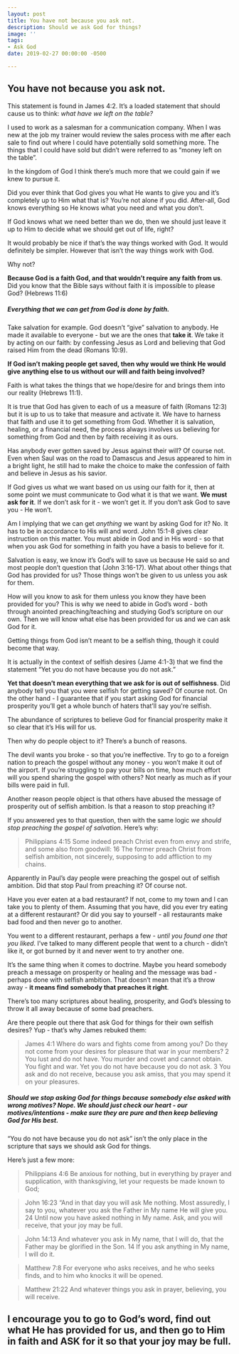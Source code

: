 ```yaml
---
layout: post
title: You have not because you ask not.
description: Should we ask God for things?
image: ''
tags:
- Ask God
date: 2019-02-27 00:00:00 -0500

---
```

## You have not because you ask not.

This statement is found in James 4:2. It’s a loaded statement that should cause us to think: _what have we left on the table?_

I used to work as a salesman for a communication company. When I was new at the job my trainer would review the sales process with me after each sale to find out where I could have potentially sold something more. The things that I could have sold but didn’t were referred to as “money left on the table”.

In the kingdom of God I think there’s much more that we could gain if we knew to pursue it.

Did you ever think that God gives you what He wants to give you and it’s completely up to Him what that is? You’re not alone if you did. After-all, God knows everything so He knows what you need and what you don’t.

If God knows what we need better than we do, then we should just leave it up to Him to decide what we should get out of life, right?

It would probably be nice if that’s the way things worked with God. It would definitely be simpler. However that isn’t the way things work with God.

Why not?

**Because God is a faith God, and that wouldn’t require any faith from us**. Did you know that the Bible says without faith it is impossible to please God? (Hebrews 11:6)

##### Everything that we can get from God is done by faith.

Take salvation for example. God doesn’t “give” salvation to anybody. He made it available to everyone - but we are the ones that **take it**. We take it by acting on our faith: by confessing Jesus as Lord and believing that God raised Him from the dead (Romans 10:9).

**If God isn’t making people get saved, then why would we think He would give anything else to us without our will and faith being involved?**

Faith is what takes the things that we hope/desire for and brings them into our reality (Hebrews 11:1).

It is true that God has given to each of us a measure of faith (Romans 12:3) but it is up to us to take that measure and activate it. We have to harness that faith and use it to get something from God. Whether it is salvation, healing, or a financial need, the process always involves us believing for something from God and then by faith receiving it as ours.

Has anybody ever gotten saved by Jesus against their will? Of course not. Even when Saul was on the road to Damascus and Jesus appeared to him in a bright light, he still had to make the choice to make the confession of faith and believe in Jesus as his savior.

If God gives us what we want based on us using our faith for it, then at some point we must communicate to God what it is that we want. **We must ask for it**. If we don’t ask for it - we won’t get it. If you don’t ask God to save you - He won’t.

Am I implying that we can get _anything_ we want by asking God for it? No. It has to be in accordance to His will and word. John 15:1-8 gives clear instruction on this matter. You must abide in God and in His word - so that when you ask God for something in faith you have a basis to believe for it.

Salvation is easy, we know it’s God’s will to save us because He said so and most people don’t question that (John 3:16-17). What about other things that God has provided for us? Those things won’t be given to us unless you ask for them.

How will you know to ask for them unless you know they have been provided for you? This is why we need to abide in God’s word - both through anointed preaching/teaching and studying God’s scripture on our own. Then we will know what else has been provided for us and we can ask God for it.

Getting things from God isn’t meant to be a selfish thing, though it could become that way.

It is actually in the context of selfish desires (Jame 4:1-3) that we find the statement “Yet you do not have because you do not ask.”

**Yet that doesn’t mean everything that we ask for is out of selfishness**. Did anybody tell you that you were selfish for getting saved? Of course not. On the other hand - I guarantee that if you start asking God for financial prosperity you’ll get a whole bunch of haters that’ll say you're selfish.

The abundance of scriptures to believe God for financial prosperity make it so clear that it’s His will for us.

Then why do people object to it? There’s a bunch of reasons.

The devil wants you broke - so that you’re ineffective. Try to go to a foreign nation to preach the gospel without any money - you won’t make it out of the airport. If you’re struggling to pay your bills on time, how much effort will you spend sharing the gospel with others? Not nearly as much as if your bills were paid in full.

Another reason people object is that others have abused the message of prosperity out of selfish ambition. Is that a reason to stop preaching it?

If you answered yes to that question, then with the same logic _we should stop preaching the gospel of salvation_. Here’s why:

> Philippians 4:15 Some indeed preach Christ even from envy and strife, and some also from goodwill: 16 The former preach Christ from selfish ambition, not sincerely, supposing to add affliction to my chains.

Apparently in Paul’s day people were preaching the gospel out of selfish ambition. Did that stop Paul from preaching it? Of course not.

Have you ever eaten at a bad restaurant? If not, come to my town and I can take you to plenty of them. Assuming that you have, did you ever try eating at a different restaurant? Or did you say to yourself - all restaurants make bad food and then never go to another.

You went to a different restaurant, perhaps a few - _until you found one that you liked_. I’ve talked to many different people that went to a church - didn’t like it, or got burned by it and never went to try another one.

It’s the same thing when it comes to doctrine. Maybe you heard somebody preach a message on prosperity or healing and the message was bad - perhaps done with selfish ambition. That doesn’t mean that it’s a throw away - **it means find somebody that preaches it right**.

There’s too many scriptures about healing, prosperity, and God’s blessing to throw it all away because of some bad preachers.

Are there people out there that ask God for things for their own selfish desires? Yup - that’s why James rebuked them:

> James 4:1 Where do wars and fights come from among you? Do they not come from your desires for pleasure that war in your members? 2 You lust and do not have. You murder and covet and cannot obtain. You fight and war. Yet you do not have because you do not ask. 3 You ask and do not receive, because you ask amiss, that you may spend it on your pleasures.

##### Should we stop asking God for things because somebody else asked with wrong motives? Nope. We should just check our heart - our motives/intentions - make sure they are pure and then keep believing God for His best.

“You do not have because you do not ask” isn’t the only place in the scripture that says we should ask God for things.

Here’s just a few more:

> Philippians 4:6 Be anxious for nothing, but in everything by prayer and supplication, with thanksgiving, let your requests be made known to God;

> John 16:23 “And in that day you will ask Me nothing. Most assuredly, I say to you, whatever you ask the Father in My name He will give you. 24 Until now you have asked nothing in My name. Ask, and you will receive, that your joy may be full.

> John 14:13 And whatever you ask in My name, that I will do, that the Father may be glorified in the Son. 14 If you ask anything in My name, I will do it.

> Matthew 7:8 For everyone who asks receives, and he who seeks finds, and to him who knocks it will be opened.

> Matthew 21:22 And whatever things you ask in prayer, believing, you will receive.

## I encourage you to go to God’s word, find out what He has provided for us, and then go to Him in faith and ASK for it so that your joy may be full.